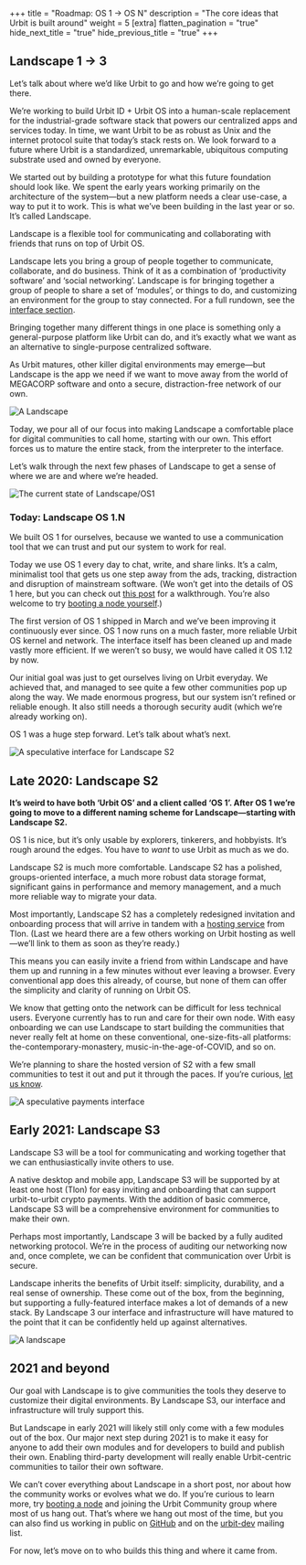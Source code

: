 +++
title = "Roadmap: OS 1 -> OS N"
description = "The core ideas that Urbit is built around"
weight = 5
[extra]
flatten_pagination = "true"
hide_next_title = "true"
hide_previous_title = "true"
+++

## Landscape 1 → 3

Let’s talk about where we’d like Urbit to go and how we’re going to get there.

We’re working to build Urbit ID + Urbit OS into a human-scale replacement for the industrial-grade software stack that powers our centralized apps and services today. In time, we want Urbit to be as robust as Unix and the internet protocol suite that today’s stack rests on. We look forward to a future where Urbit is a standardized, unremarkable, ubiquitous computing substrate used and owned by everyone.

We started out by building a prototype for what this future foundation should look like. We spent the early years working primarily on the architecture of the system—but a new platform needs a clear use-case, a way to put it to work. This is what we’ve been building in the last year or so. It’s called Landscape.

Landscape is a flexible tool for communicating and collaborating with friends that runs on top of Urbit OS.

Landscape lets you bring a group of people together to communicate, collaborate, and do business. Think of it as a combination of ‘productivity software’ and ‘social networking’. Landscape is for bringing together a group of people to share a set of ‘modules’, or things to do, and customizing an environment for the group to stay connected. For a full rundown, see the [interface section](https://urbit.org/understanding-urbit/interface/).

Bringing together many different things in one place is something only a general-purpose platform like Urbit can do, and it’s exactly what we want as an alternative to single-purpose centralized software.

As Urbit matures, other killer digital environments may emerge—but Landscape is the app we need if we want to move away from the world of MEGACORP software and onto a secure, distraction-free network of our own.

![A Landscape](https://storage.googleapis.com/media.urbit.org/tlon/landscape.png)

Today, we pour all of our focus into making Landscape a comfortable place for digital communities to call home, starting with our own. This effort forces us to mature the entire stack, from the interpreter to the interface.

Let’s walk through the next few phases of Landscape to get a sense of where we are and where we’re headed.

![The current state of Landscape/OS1](https://storage.googleapis.com/media.urbit.org/site/understanding-urbit/uu-interface-3.png)

### Today: Landscape OS 1.N

We built OS 1 for ourselves, because we wanted to use a communication tool that we can trust and put our system to work for real.

Today we use OS 1 every day to chat, write, and share links. It’s a calm, minimalist tool that gets us one step away from the ads, tracking, distraction and disruption of mainstream software. (We won’t get into the details of OS 1 here, but you can check out [this post](https://urbit.org/blog/introducing-os1/) for a walkthrough. You’re also welcome to try [booting a node yourself](https://urbit.org/getting-started/).)

The first version of OS 1 shipped in March and we’ve been improving it continuously ever since. OS 1 now runs on a much faster, more reliable Urbit OS kernel and network. The interface itself has been cleaned up and made vastly more efficient. If we weren’t so busy, we would have called it OS 1.12 by now.

Our initial goal was just to get ourselves living on Urbit everyday. We achieved that, and managed to see quite a few other communities pop up along the way. We made enormous progress, but our system isn’t refined or reliable enough. It also still needs a thorough security audit (which we’re already working on).

OS 1 was a huge step forward. Let’s talk about what’s next.

![A speculative interface for Landscape S2](https://storage.googleapis.com/media.urbit.org/site/understanding-urbit/uu-interface-4.png)

## Late 2020: Landscape S2

**It’s weird to have both ‘Urbit OS’ and a client called ‘OS 1’. After OS 1 we’re going to move to a different naming scheme for Landscape—starting with Landscape S2.**

OS 1 is nice, but it’s only usable by explorers, tinkerers, and hobbyists. It’s rough around the edges. You have to _want_ to use Urbit as much as we do.

Landscape S2 is much more comfortable. Landscape S2 has a polished, groups-oriented interface, a much more robust data storage format, significant gains in performance and memory management, and a much more reliable way to migrate your data.

Most importantly, Landscape S2 has a completely redesigned invitation and onboarding process that will arrive in tandem with a [hosting service](https://tlon.io) from Tlon. (Last we heard there are a few others working on Urbit hosting as well—we’ll link to them as soon as they’re ready.)

This means you can easily invite a friend from within Landscape and have them up and running in a few minutes without ever leaving a browser. Every conventional app does this already, of course, but none of them can offer the simplicity and clarity of running on Urbit OS.

We know that getting onto the network can be difficult for less technical users. Everyone currently has to run and care for their own node. With easy onboarding we can use Landscape to start building the communities that never really felt at home on these conventional, one-size-fits-all platforms: the-contemporary-monastery, music-in-the-age-of-COVID, and so on.

We’re planning to share the hosted version of S2 with a few small communities to test it out and put it through the paces. If you’re curious, [let us know](https://tlon.io).

![A speculative payments interface](https://storage.googleapis.com/media.urbit.org/site/understanding-urbit/uu-roadmap-4.jpg)

## Early 2021: Landscape S3

Landscape S3 will be a tool for communicating and working together that we can enthusiastically invite others to use.

A native desktop and mobile app, Landscape S3 will be supported by at least one host (Tlon) for easy inviting and onboarding that can support urbit-to-urbit crypto payments. With the addition of basic commerce, Landscape S3 will be a comprehensive environment for communities to make their own.

Perhaps most importantly, Landscape 3 will be backed by a fully audited networking protocol. We’re in the process of auditing our networking now and, once complete, we can be confident that communication over Urbit is secure.

Landscape inherits the benefits of Urbit itself: simplicity, durability, and a real sense of ownership. These come out of the box, from the beginning, but supporting a fully-featured interface makes a lot of demands of a new stack. By Landscape 3 our interface and infrastructure will have matured to the point that it can be confidently held up against alternatives.

![A landscape](https://storage.googleapis.com/media.urbit.org/site/understanding-urbit/uu-roadmap-5.jpg)

## 2021 and beyond

Our goal with Landscape is to give communities the tools they deserve to customize their digital environments. By Landscape S3, our interface and infrastructure will truly support this.

But Landscape in early 2021 will likely still only come with a few modules out of the box. Our major next step during 2021 is to make it easy for anyone to add their own modules and for developers to build and publish their own. Enabling third-party development will really enable Urbit-centric communities to tailor their own software.

We can’t cover everything about Landscape in a short post, nor about how the community works or evolves what we do. If you’re curious to learn more, try [booting a node](https://urbit.org/getting-started/) and joining the Urbit Community group where most of us hang out. That’s where we hang out most of the time, but you can also find us working in public on [GitHub](https://github.com/urbit) and on the [urbit-dev](https://groups.google.com/a/urbit.org/g/dev) mailing list.

For now, let’s move on to who builds this thing and where it came from.

